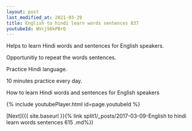 ```yaml
---
layout: post
last_modified_at: 2021-03-29
title: English to hindi learn words sentences 837 
youtubeId: WVcj56kPBrQ
---
```

 
 
Helps to learn Hindi words and sentences for English speakers.

Opportunitiy to repeat the words sentences. 

Practice Hindi language. 
 
10 minutes practice every day. 
 
How to learn Hindi words and sentences for English speakers 
 
{% include youtubePlayer.html id=page.youtubeId %}
 
 
[Next]({{ site.baseurl }}{% link  split1/_posts/2017-03-09-English to hindi learn words sentences 615 .md%})
 
